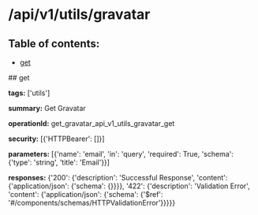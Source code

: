 # /api/v1/utils/gravatar

## Table of contents:
- [get](#get)

<a name="get" />
## get

**tags:** ['utils']

**summary:** Get Gravatar

**operationId:** get_gravatar_api_v1_utils_gravatar_get

**security:** [{'HTTPBearer': []}]

**parameters:** [{'name': 'email', 'in': 'query', 'required': True, 'schema': {'type': 'string', 'title': 'Email'}}]

**responses:** {'200': {'description': 'Successful Response', 'content': {'application/json': {'schema': {}}}}, '422': {'description': 'Validation Error', 'content': {'application/json': {'schema': {'$ref': '#/components/schemas/HTTPValidationError'}}}}}

